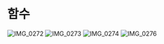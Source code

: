 # 함수

![IMG_0272](https://user-images.githubusercontent.com/69200669/141988258-b017955f-108e-4dab-93dd-11fe921b32cc.jpg)
![IMG_0273](https://user-images.githubusercontent.com/69200669/141988251-e62457f3-8736-4843-a581-c836bf682065.jpg)
![IMG_0274](https://user-images.githubusercontent.com/69200669/141988246-8c878035-b787-40ab-97d1-9547daccc952.jpg)
![IMG_0276](https://user-images.githubusercontent.com/69200669/141988219-b7a46d2c-2fdb-4e41-ba3f-18f7fc493ba7.jpg)
